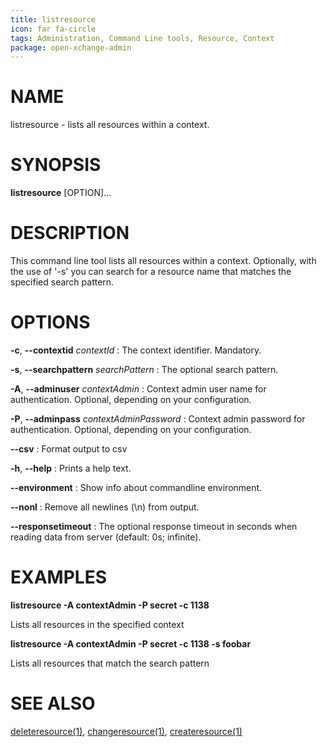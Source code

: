 ```yaml
---
title: listresource
icon: far fa-circle
tags: Administration, Command Line tools, Resource, Context
package: open-xchange-admin
---
```


# NAME

listresource - lists all resources within a context.

# SYNOPSIS

**listresource** [OPTION]...

# DESCRIPTION

This command line tool lists all resources within a context. Optionally, with the use of '-s' you can search for a resource name that matches the specified search pattern.

# OPTIONS

**-c**, **--contextid** *contextId*
: The context identifier. Mandatory.

**-s**, **--searchpattern** *searchPattern*
: The optional search pattern.

**-A**, **--adminuser** *contextAdmin*
: Context admin user name for authentication. Optional, depending on your configuration.

**-P**, **--adminpass** *contextAdminPassword*
: Context admin password for authentication. Optional, depending on your configuration.

**--csv**
: Format output to csv

**-h**, **--help**
: Prints a help text.

**--environment**
: Show info about commandline environment.

**--nonl**
: Remove all newlines (\\n) from output.

**--responsetimeout**
: The optional response timeout in seconds when reading data from server (default: 0s; infinite).

# EXAMPLES

**listresource -A contextAdmin -P secret -c 1138**

Lists all resources in the specified context

**listresource -A contextAdmin -P secret -c 1138 -s foobar**

Lists all resources that match the search pattern

# SEE ALSO

[deleteresource(1)](deleteresource), [changeresource(1)](changeresource), [createresource(1)](createresource)
